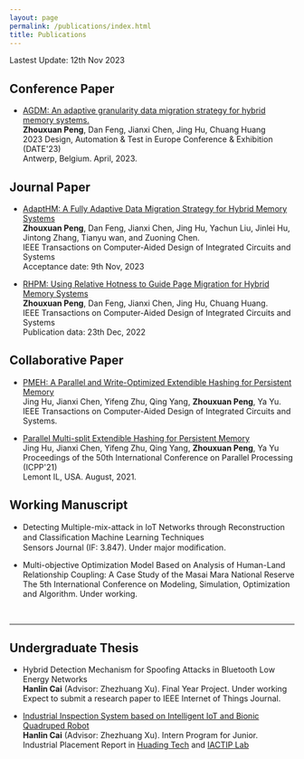 ```yaml
---
layout: page
permalink: /publications/index.html
title: Publications
---
```


Lastest Update: 12th Nov 2023

## Conference Paper

- [AGDM: An adaptive granularity data migration strategy for hybrid memory systems.](https://ieeexplore.ieee.org/abstract/document/10137177)
<br>**Zhouxuan Peng**, Dan Feng, Jianxi Chen, Jing Hu, Chuang Huang
<br>2023 Design, Automation & Test in Europe Conference & Exhibition (DATE'23)
<br> Antwerp, Belgium. April, 2023.
  

## Journal Paper

- [AdaptHM: A Fully Adaptive Data Migration Strategy for Hybrid Memory Systems]()
<br> **Zhouxuan Peng**, Dan Feng, Jianxi Chen, Jing Hu, Yachun Liu, Jinlei Hu, Jintong Zhang, Tianyu wan, and Zuoning Chen.
<br> IEEE Transactions on Computer-Aided Design of Integrated Circuits and Systems
<br> Acceptance date: 9th Nov, 2023

- [RHPM: Using Relative Hotness to Guide Page Migration for Hybrid Memory Systems](https://ieeexplore.ieee.org/abstract/document/9998007) 
<br> **Zhouxuan Peng**, Dan Feng, Jianxi Chen, Jing Hu, Chuang Huang.
<br> IEEE Transactions on Computer-Aided Design of Integrated Circuits and Systems 
<br> Publication data: 23th Dec, 2022


## Collaborative Paper
- [PMEH: A Parallel and Write-Optimized Extendible Hashing for Persistent Memory](https://ieeexplore.ieee.org/abstract/document/10111079) 
<br> Jing Hu, Jianxi Chen, Yifeng Zhu, Qing Yang, **Zhouxuan Peng**, Ya Yu.
<br> IEEE Transactions on Computer-Aided Design of Integrated Circuits and Systems.

- [Parallel Multi-split Extendible Hashing for Persistent Memory](https://dl.acm.org/doi/abs/10.1145/3472456.3472500)
<br>Jing Hu, Jianxi Chen, Yifeng Zhu, Qing Yang, **Zhouxuan Peng**, Ya Yu
<br>Proceedings of the 50th International Conference on Parallel Processing (ICPP'21)
<br> Lemont IL, USA. August, 2021.



## Working Manuscript

- Detecting Multiple-mix-attack in IoT Networks through Reconstruction and Classiﬁcation Machine Learning Techniques<br>Sensors Journal (IF: 3.847). Under major modification.<br>

- Multi-objective Optimization Model Based on Analysis of Human-Land Relationship Coupling: A Case Study of the Masai Mara National Reserve<br>The 5th International Conference on Modeling, Simulation, Optimization and Algorithm. Under working.

  <br>

---

## Undergraduate Thesis

- Hybrid Detection Mechanism for Spoofing Attacks in Bluetooth Low Energy Networks<br>**Hanlin Cai** (Advisor: Zhezhuang Xu). Final Year Project. Under working<br>Expect to submit a research paper to IEEE Internet of Things Journal.

- [Industrial Inspection System based on Intelligent IoT and Bionic Quadruped Robot](https://caihanlin.com/mypaper/thesis/IP-report.pdf)<br>**Hanlin Cai** (Advisor: Zhezhuang Xu). Intern Program for Junior.<br>Industrial Placement Report in [Huading Tech](http://www.hdim.com.cn/) and [IACTIP Lab](https://dqxy.fzu.edu.cn/info/1023/2571.htm)<br>

  <br>